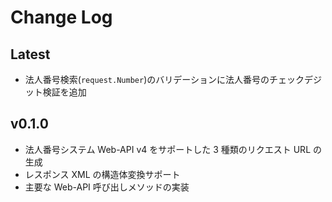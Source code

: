 # Change Log

## Latest

* 法人番号検索(`request.Number`)のバリデーションに法人番号のチェックデジット検証を追加


## v0.1.0

* 法人番号システム Web-API v4 をサポートした 3 種類のリクエスト URL の生成
* レスポンス XML の構造体変換サポート
* 主要な Web-API 呼び出しメソッドの実装
